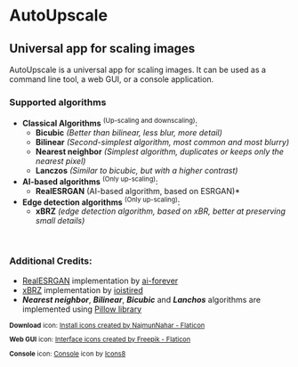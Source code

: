 # AutoUpscale

## Universal app for scaling images

AutoUpscale is a universal app for scaling images. It can be used as a command line tool, a web GUI, or a console application.

### Supported algorithms
- **Classical Algorithms** <sup>(Up-scaling and downscaling)</sup>:
  - **Bicubic** *(Better than bilinear, less blur, more detail)*
  - **Bilinear** *(Second-simplest algorithm, most common and most blurry)*
  - **Nearest neighbor** *(Simplest algorithm, duplicates or keeps only the nearest pixel)*
  - **Lanczos** *(Similar to bicubic, but with a higher contrast)*
- **AI-based algorithms** <sup>(Only up-scaling)</sup>:
  - **RealESRGAN** (AI-based algorithm, based on ESRGAN)*
- **Edge detection algorithms** <sup>(Only up-scaling)</sup>:
  - **xBRZ** *(edge detection algorithm, based on xBR, better at preserving small details)*

<br/>

### Additional Credits:
- [RealESRGAN](https://github.com/ai-forever/Real-ESRGAN) implementation by [ai-forever](https://github.com/ai-forever)
- [xBRZ](https://github.com/ioistired/xbrz.py) implementation by [ioistired](https://github.com/ioistired)
- ***Nearest neighbor***, ***Bilinear***, ***Bicubic*** and ***Lanchos*** algorithms are implemented using [Pillow library](https://pillow.readthedocs.io/en/stable/)


<sup>

**Download** icon:
<a href="https://www.flaticon.com/free-icons/install" title="install icons">Install icons created by NajmunNahar - Flaticon</a>

**Web GUI** icon:
<a href="https://www.flaticon.com/free-icons/interface" title="interface icons">Interface icons created by Freepik - Flaticon</a>

**Console** icon:
<a target="_blank" href="https://icons8.com/icon/nRH1nzeThlgk/console">Console</a> icon by <a target="_blank" href="https://icons8.com">Icons8</a>

</sup>
